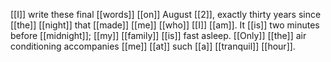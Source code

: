 [[I]] write these final [[words]] [[on]] August [[2]], exactly thirty years since [[the]] [[night]] that [[made]] [[me]] [[who]] [[I]] [[am]]. It [[is]] two minutes before [[midnight]]; [[my]] [[family]] [[is]] fast asleep. [[Only]] [[the]] air conditioning accompanies [[me]] [[at]] such [[a]] [[tranquil]] [[hour]].